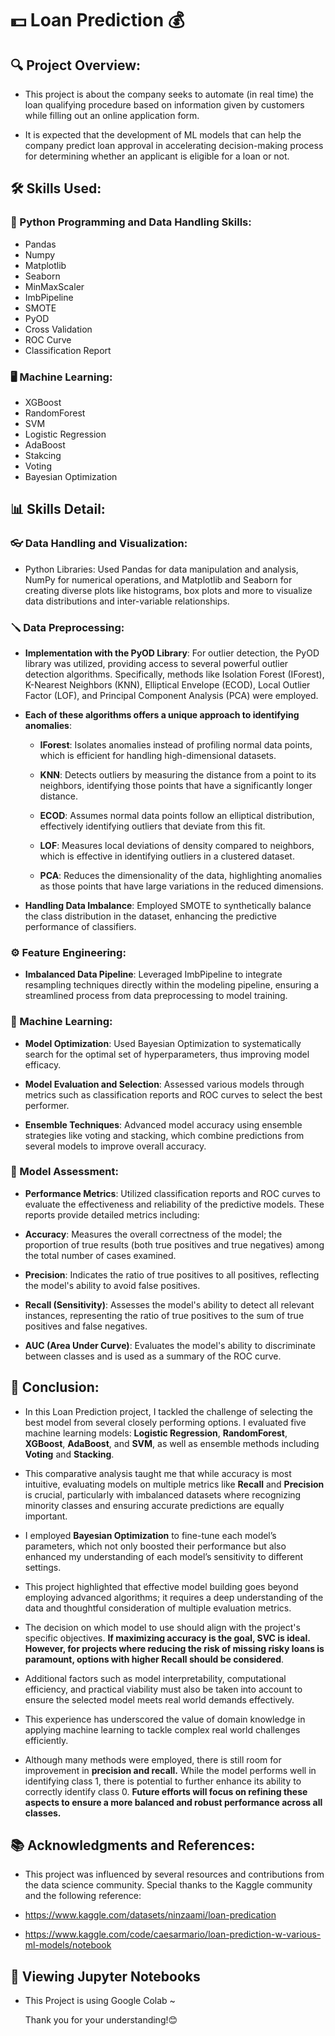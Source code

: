 # 💵 Loan Prediction 💰

## 🔍 Project Overview:
* This project is about the company seeks to automate (in real time) the loan qualifying procedure based on information given by customers while filling out an online application form.
  
* It is expected that the development of ML models that can help the company predict loan approval in accelerating decision-making process for determining whether an applicant is eligible for a loan or not.

## 🛠️ Skills Used:
### 🐍 Python Programming and Data Handling Skills:
* Pandas
* Numpy
* Matplotlib
* Seaborn
* MinMaxScaler
* ImbPipeline
* SMOTE
* PyOD
* Cross Validation
* ROC Curve
* Classification Report
### 🖥️ Machine Learning:
* XGBoost 
* RandomForest
* SVM
* Logistic Regression
* AdaBoost
* Stakcing
* Voting
* Bayesian Optimization

## 📊 Skills Detail:
### 👓 Data Handling and Visualization:
* Python Libraries: Used Pandas for data manipulation and analysis, NumPy for numerical operations, and Matplotlib and Seaborn for creating diverse plots like histograms, box plots and more  to visualize data distributions and inter-variable relationships.

### 🪛 Data Preprocessing:  
 - **Implementation with the PyOD Library**: For outlier detection, the PyOD library was utilized, providing access to several powerful outlier detection algorithms. Specifically, methods like Isolation Forest (IForest), K-Nearest Neighbors (KNN), Elliptical Envelope (ECOD), Local Outlier Factor (LOF), and Principal Component Analysis (PCA) were employed.
   
  - **Each of these algorithms offers a unique approach to identifying anomalies**:
    - **IForest**: Isolates anomalies instead of profiling normal data points, which is efficient for handling high-dimensional datasets.
      
    - **KNN**: Detects outliers by measuring the distance from a point to its neighbors, identifying those points that have a significantly longer distance.
     
    - **ECOD**: Assumes normal data points follow an elliptical distribution, effectively identifying outliers that deviate from this fit.
      
    - **LOF**: Measures local deviations of density compared to neighbors, which is effective in identifying outliers in a clustered dataset.
      
    - **PCA**: Reduces the dimensionality of the data, highlighting anomalies as those points that have large variations in the reduced dimensions.

- **Handling Data Imbalance**: Employed SMOTE to synthetically balance the class distribution in the dataset, enhancing the predictive performance of classifiers.

### ⚙️ Feature Engineering:
- **Imbalanced Data Pipeline**: Leveraged ImbPipeline to integrate resampling techniques directly within the modeling pipeline, ensuring a streamlined process from data preprocessing to model training.

### 🤖 Machine Learning:
- **Model Optimization**: Used Bayesian Optimization to systematically search for the optimal set of hyperparameters, thus improving model efficacy.
  
- **Model Evaluation and Selection**: Assessed various models through metrics such as classification reports and ROC curves to select the best performer.
  
- **Ensemble Techniques**: Advanced model accuracy using ensemble strategies like voting and stacking, which combine predictions from several models to improve overall accuracy.

### 🧭 Model Assessment:
- **Performance Metrics**: Utilized classification reports and ROC curves to evaluate the effectiveness and reliability of the predictive models. These reports provide detailed metrics including:
  
 - **Accuracy**: Measures the overall correctness of the model; the proportion of true results (both true positives and true negatives) among the total number of cases examined.
   
 - **Precision**: Indicates the ratio of true positives to all positives, reflecting the model's ability to avoid false positives.
   
 - **Recall (Sensitivity)**: Assesses the model's ability to detect all relevant instances, representing the ratio of true positives to the sum of true positives and false negatives.
   
 - **AUC (Area Under Curve)**: Evaluates the model's ability to discriminate between classes and is used as a summary of the ROC curve.
   
## 🎯 Conclusion:
* In this Loan Prediction project, I tackled the challenge of selecting the best model from several closely performing options. I evaluated five machine learning models: **Logistic Regression**, **RandomForest**, **XGBoost**, **AdaBoost**, and **SVM**, as well as ensemble methods including **Voting** and **Stacking**.
  
* This comparative analysis taught me that while accuracy is most intuitive, evaluating models on multiple metrics like **Recall** and **Precision** is crucial, particularly with imbalanced datasets where recognizing minority classes and ensuring accurate predictions are equally important.

* I employed **Bayesian Optimization** to fine-tune each model’s parameters, which not only boosted their performance but also enhanced my understanding of each model’s sensitivity to different settings.
  
* This project highlighted that effective model building goes beyond employing advanced algorithms; it requires a deep understanding of the data and thoughtful consideration of multiple evaluation metrics.

* The decision on which model to use should align with the project's specific objectives. **If maximizing accuracy is the goal, SVC is ideal. However, for projects where reducing the risk of missing risky loans is paramount, options with higher Recall should be considered**.
  
* Additional factors such as model interpretability, computational efficiency, and practical viability must also be taken into account to ensure the selected model meets real world demands effectively.

* This experience has underscored the value of domain knowledge in applying machine learning to tackle complex real world challenges efficiently.

* Although many methods were employed, there is still room for improvement in **precision and recall.** While the model performs well in identifying class 1, there is potential to further enhance its ability to correctly identify class 0. **Future efforts will focus on refining these aspects to ensure a more balanced and robust performance across all classes.**

## 📚 Acknowledgments and References:
* This project was influenced by several resources and contributions from the data science community. Special thanks to the Kaggle community and the following reference:

* https://www.kaggle.com/datasets/ninzaami/loan-predication
  
* https://www.kaggle.com/code/caesarmario/loan-prediction-w-various-ml-models/notebook

## 📄 Viewing Jupyter Notebooks
* This Project is using Google Colab ~

  Thank you for your understanding!😊

